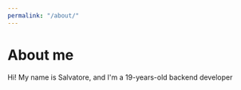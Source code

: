 ```yaml
---
permalink: "/about/"
---
```


# About me

Hi! My name is Salvatore, and I'm a 19-years-old backend developer
